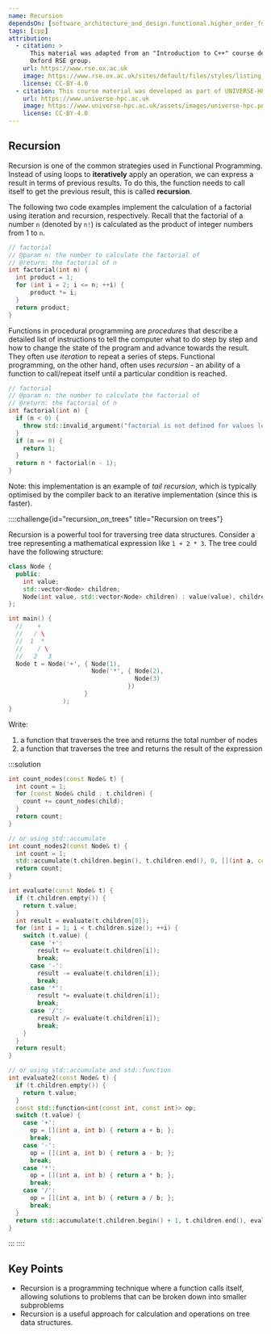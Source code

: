 ```yaml
---
name: Recursion
dependsOn: [software_architecture_and_design.functional.higher_order_functions_cpp]
tags: [cpp]
attribution:
  - citation: >
      This material was adapted from an "Introduction to C++" course developed by the
      Oxford RSE group.
    url: https://www.rse.ox.ac.uk
    image: https://www.rse.ox.ac.uk/sites/default/files/styles/listing_tile_text_displayed_image/public/rse/images/media/oxrse_banner_2.png
    license: CC-BY-4.0
  - citation: This course material was developed as part of UNIVERSE-HPC, which is funded through the SPF ExCALIBUR programme under grant number EP/W035731/1
    url: https://www.universe-hpc.ac.uk
    image: https://www.universe-hpc.ac.uk/assets/images/universe-hpc.png
    license: CC-BY-4.0
---
```


## Recursion

Recursion is one of the common strategies used in Functional Programming.
Instead of using loops to **iteratively** apply an operation, we can express a
result in terms of previous results. To do this, the function needs to call
itself to get the previous result, this is called **recursion**.

The following two code examples implement the calculation of a factorial using
iteration and recursion, respectively. Recall that the factorial of a number `n`
(denoted by `n!`) is calculated as the product of integer numbers from 1 to `n`.

```cpp
// factorial
// @param n: the number to calculate the factorial of
// @return: the factorial of n
int factorial(int n) {
  int product = 1;
  for (int i = 2; i <= n; ++i) {
      product *= i;
  }
  return product;
}
```

Functions in procedural programming are _procedures_ that describe a detailed
list of instructions to tell the computer what to do step by step and how to
change the state of the program and advance towards the result. They often use
_iteration_ to repeat a series of steps. Functional programming, on the other
hand, often uses _recursion_ - an ability of a function to call/repeat
itself until a particular condition is reached.

```cpp
// factorial
// @param n: the number to calculate the factorial of
// @return: the factorial of n
int factorial(int n) {
  if (n < 0) {
    throw std::invalid_argument("factorial is not defined for values less than 0");
  }
  if (n == 0) {
    return 1;
  }
  return n * factorial(n - 1);
}
```

Note: this implementation is an example of _tail recursion_, which is typically
optimised by the compiler back to an iterative implementation (since this is
faster).

::::challenge{id="recursion_on_trees" title="Recursion on trees"}

Recursion is a powerful tool for traversing tree data structures. Consider a
tree representing a mathematical expression like `1 + 2 * 3`. The tree could
have the following structure:

```cpp
class Node {
  public:
    int value;
    std::vector<Node> children;
    Node(int value, std::vector<Node> children) : value(value), children(children) {}
};

int main() {
  //    +
  //   / \
  //  1  *
  //    / \
  //   2   3
  Node t = Node('+', { Node(1),
                       Node('*', { Node(2),
                                   Node(3)
                                 })
                     }
               );
}
```

Write:

1. a function that traverses the tree and returns the total number of nodes
2. a function that traverses the tree and returns the result of the
   expression

:::solution

```cpp
int count_nodes(const Node& t) {
  int count = 1;
  for (const Node& child : t.children) {
    count += count_nodes(child);
  }
  return count;
}

// or using std::accumulate
int count_nodes2(const Node& t) {
  int count = 1;
  std::accumulate(t.children.begin(), t.children.end(), 0, [](int a, const Node& b) { return a + count_nodes(b); }
  return count;
}

int evaluate(const Node& t) {
  if (t.children.empty()) {
    return t.value;
  }
  int result = evaluate(t.children[0]);
  for (int i = 1; i < t.children.size(); ++i) {
    switch (t.value) {
      case '+':
        result += evaluate(t.children[i]);
        break;
      case '-':
        result -= evaluate(t.children[i]);
        break;
      case '*':
        result *= evaluate(t.children[i]);
        break;
      case '/':
        result /= evaluate(t.children[i]);
        break;
    }
  }
  return result;
}

// or using std::accumulate and std::function
int evaluate2(const Node& t) {
  if (t.children.empty()) {
    return t.value;
  }
  const std::function<int(const int, const int)> op;
  switch (t.value) {
    case '+':
      op = [](int a, int b) { return a + b; };
      break;
    case '-':
      op = [](int a, int b) { return a - b; };
      break;
    case '*':
      op = [](int a, int b) { return a * b; };
      break;
    case '/':
      op = [](int a, int b) { return a / b; };
      break;
  }
  return std::accumulate(t.children.begin() + 1, t.children.end(), evaluate(t.children[0]), op);
}
```

:::
::::

## Key Points

- Recursion is a programming technique where a function calls itself, allowing solutions to problems that can be broken down into smaller subproblems
- Recursion is a useful approach for calculation and operations on tree data structures.
